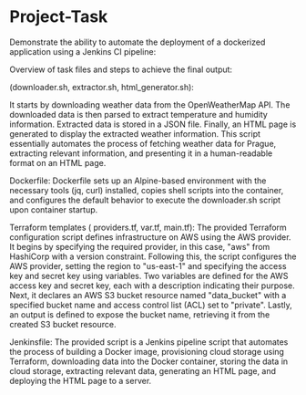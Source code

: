 # Project-Task
Demonstrate the ability to automate the deployment of a dockerized application using a Jenkins CI pipeline:

Overview of task files and steps to achieve the final output:

(downloader.sh, extractor.sh, html_generator.sh):

It starts by downloading weather data from the OpenWeatherMap API.
The downloaded data is then parsed to extract temperature and humidity information.
Extracted data is stored in a JSON file.
Finally, an HTML page is generated to display the extracted weather information.
This script essentially automates the process of fetching weather data for Prague, extracting relevant information, 
and presenting it in a human-readable format on an HTML page.

Dockerfile:
Dockerfile sets up an Alpine-based environment with the necessary tools (jq, curl) installed, copies shell scripts into the container, 
and configures the default behavior to execute the downloader.sh script upon container startup.

Terraform templates ( providers.tf, var.tf, main.tf):
The provided Terraform configuration script defines infrastructure on AWS using the AWS provider. It begins by specifying the required provider, 
in this case, "aws" from HashiCorp with a version constraint. Following this, the script configures the AWS provider, setting the region to "us-east-1" 
and specifying the access key and secret key using variables. Two variables are defined for the AWS access key and secret key, each with a description indicating their purpose. 
Next, it declares an AWS S3 bucket resource named "data_bucket" with a specified bucket name and access control list (ACL) set to "private". Lastly, an output is defined to expose the bucket name, 
retrieving it from the created S3 bucket resource. 

Jenkinsfile:
The provided script is a Jenkins pipeline script that automates the process of building a Docker image, provisioning cloud storage using Terraform, 
downloading data into the Docker container, storing the data in cloud storage, extracting relevant data, generating an HTML page, and deploying the HTML page to a server.

